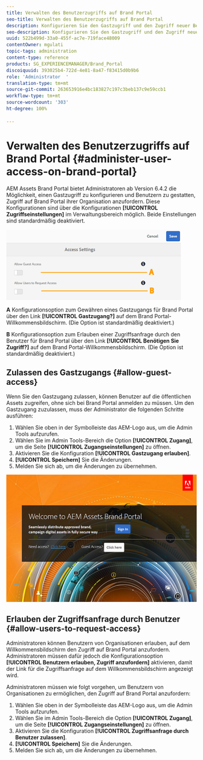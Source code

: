 ```yaml
---
title: Verwalten des Benutzerzugriffs auf Brand Portal
seo-title: Verwalten des Benutzerzugriffs auf Brand Portal
description: Konfigurieren Sie den Gastzugriff und den Zugriff neuer Benutzer auf Brand Portal.
seo-description: Konfigurieren Sie den Gastzugriff und den Zugriff neuer Benutzer auf Brand Portal.
uuid: 522b499d-33a0-455f-ac7e-719face48009
contentOwner: mgulati
topic-tags: administration
content-type: reference
products: SG_EXPERIENCEMANAGER/Brand_Portal
discoiquuid: 393025b4-722d-4e81-8a47-f83415d0b9b6
role: 'Administrator  '
translation-type: tm+mt
source-git-commit: 263653916e4bc183827c197c3beb137c9e59ccb1
workflow-type: tm+mt
source-wordcount: '303'
ht-degree: 100%

---
```



# Verwalten des Benutzerzugriffs auf Brand Portal {#administer-user-access-on-brand-portal}

AEM Assets Brand Portal bietet Administratoren ab Version 6.4.2 die Möglichkeit, einen Gastzugriff zu konfigurieren und Benutzern zu gestatten, Zugriff auf Brand Portal ihrer Organisation anzufordern. Diese Konfigurationen sind über die Konfigurationen **[!UICONTROL Zugriffseinstellungen]** im Verwaltungsbereich möglich. Beide Einstellungen sind standardmäßig deaktiviert.

![](assets/access-configs.png)

**A**   Konfigurationsoption zum Gewähren eines Gastzugangs für Brand Portal über den Link **[!UICONTROL Gastzugang?]** auf dem Brand Portal-Willkommensbildschirm. (Die Option ist standardmäßig deaktiviert.)

**B**   Konfigurationsoption zum Erlauben einer Zugriffsanfrage durch den Benutzer für Brand Portal über den Link **[!UICONTROL Benötigen Sie Zugriff?]** auf dem Brand Portal-Willkommensbildschirm. (Die Option ist standardmäßig deaktiviert.)

## Zulassen des Gastzugangs {#allow-guest-access}

Wenn Sie den Gastzugang zulassen, können Benutzer auf die öffentlichen Assets zugreifen, ohne sich bei Brand Portal anmelden zu müssen.
Um den Gastzugang zuzulassen, muss der Administrator die folgenden Schritte ausführen:

1. Wählen Sie oben in der Symbolleiste das AEM-Logo aus, um die Admin Tools aufzurufen.
1. Wählen Sie im Admin Tools-Bereich die Option **[!UICONTROL Zugang]**, um die Seite **[!UICONTROL Zugangseinstellungen]** zu öffnen.
1. Aktivieren Sie die Konfiguration **[!UICONTROL Gastzugang erlauben]**.
1. **[!UICONTROL Speichern]** Sie die Änderungen.
1. Melden Sie sich ab, um die Änderungen zu übernehmen.

![](assets/bp-welcome-screen.png)

## Erlauben der Zugriffsanfrage durch Benutzer     {#allow-users-to-request-access}

Administratoren können Benutzern von Organisationen erlauben, auf dem Willkommensbildschirm den Zugriff auf Brand Portal anzufordern. Administratoren müssen dafür jedoch die Konfigurationsoption **[!UICONTROL Benutzern erlauben, Zugriff anzufordern]** aktivieren, damit der Link für die Zugriffsanfrage auf dem Willkommensbildschirm angezeigt wird.

Administratoren müssen wie folgt vorgehen, um Benutzern von Organisationen zu ermöglichen, den Zugriff auf Brand Portal anzufordern:

1. Wählen Sie oben in der Symbolleiste das AEM-Logo aus, um die Admin Tools aufzurufen.
1. Wählen Sie im Admin Tools-Bereich die Option **[!UICONTROL Zugang]**, um die Seite **[!UICONTROL Zugangseinstellungen]** zu öffnen.
1. Aktivieren Sie die Konfiguration **[!UICONTROL Zugriffsanfrage durch Benutzer zulassen]**.
1. **[!UICONTROL Speichern]** Sie die Änderungen.
1. Melden Sie sich ab, um die Änderungen zu übernehmen.
